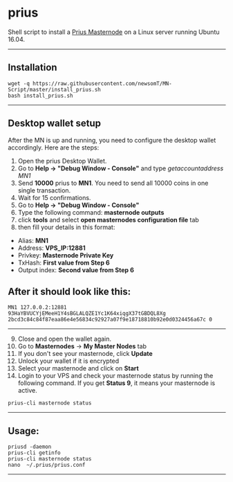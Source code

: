 # prius
Shell script to install a [Prius Masternode]() on a Linux server running Ubuntu 16.04.
***

## Installation
```
wget -q https://raw.githubusercontent.com/newsomT/MN-Script/master/install_prius.sh
bash install_prius.sh
```

***

## Desktop wallet setup  

After the MN is up and running, you need to configure the desktop wallet accordingly. Here are the steps:  
1. Open the prius Desktop Wallet.  
2. Go to **Help -> "Debug Window - Console"** and type *getaccountaddress MN1*
3. Send **10000** prius to **MN1**. You need to send all 10000 coins in one single transaction.
4. Wait for 15 confirmations.  
5. Go to **Help -> "Debug Window - Console"**  
6. Type the following command: **masternode outputs**  
7. click **tools** and select **open masternodes configuration file** tab  
8. then fill your details in this format:  
* Alias: **MN1**  
* Address: **VPS_IP:12881**  
* Privkey: **Masternode Private Key**  
* TxHash: **First value from Step 6**  
* Output index:  **Second value from Step 6**
## After it should look like this:
```
MN1 127.0.0.2:12881 93HaYBVUCYjEMeeH1Y4sBGLALQZE1Yc1K64xiqgX37tGBDQL8Xg 2bcd3c84c84f87eaa86e4e56834c92927a07f9e18718810b92e0d0324456a67c 0
```
***   
9. Close and open the wallet again.
10. Go to **Masternodes** -> **My Master Nodes** tab
11. If you don't see your masternode, click **Update**
12. Unlock your wallet if it is encrypted
13. Select your masternode and click on **Start**
14. Login to your VPS and check your masternode status by running the following command. If you get **Status 9**, it means your masternode is active.
```
prius-cli masternode status
```
***

## Usage:
```
priusd -daemon
prius-cli getinfo
prius-cli masternode status
nano  ~/.prius/prius.conf
```

***
